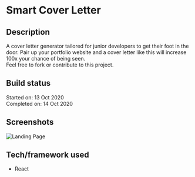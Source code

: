# Smart Cover Letter

## Description

A cover letter generator tailored for junior developers to get their foot in the door. Pair up your portfolio website and a cover letter like this will increase 100x your chance of being seen.<br/>Feel free to fork or contribute to this project.

## Build status

Started on: 13 Oct 2020 <br>
Completed on: 14 Oct 2020 <br>

## Screenshots

![Landing Page](https://github.com/yewyewXD/Smart-Cover-Letter/blob/master/readme-images/landing.jpg?raw=true 'Landing Page')

## Tech/framework used

- React
